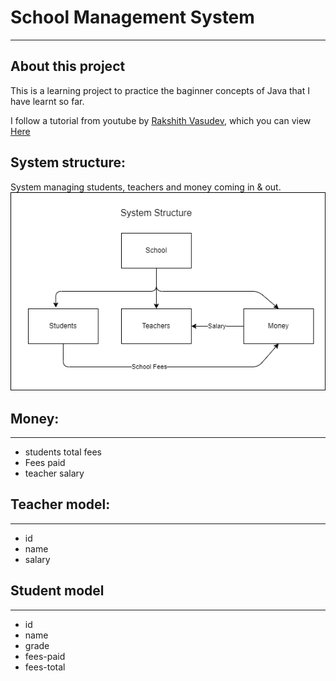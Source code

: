 # School Management System

--- 
## About this project
This is a learning project to practice the baginner concepts of Java that I have learnt so far.

I follow a tutorial from youtube by [Rakshith Vasudev](https://www.youtube.com/@RakshithVasudev), which you can view [Here](https://www.youtube.com/watch?v=e0X00EoFQbE&list=PLXuLP_lLi2eBoYWqukzSuevdKxyFu-ZiT&index=22&ab_channel=RakshithVasudev)

## System structure:
System managing students, teachers and money coming in & out.
![System structure](documentation_assets/system-flow.png)


## Money:
---
- students total fees
- Fees paid
- teacher salary

## Teacher model:
---
- id 
- name
- salary

## Student model
---
- id
- name
- grade
- fees-paid
- fees-total

